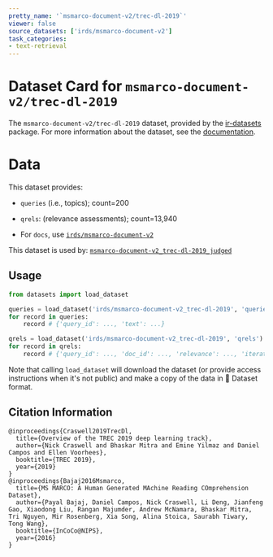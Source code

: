 ```yaml
---
pretty_name: '`msmarco-document-v2/trec-dl-2019`'
viewer: false
source_datasets: ['irds/msmarco-document-v2']
task_categories:
- text-retrieval
---
```


# Dataset Card for `msmarco-document-v2/trec-dl-2019`

The `msmarco-document-v2/trec-dl-2019` dataset, provided by the [ir-datasets](https://ir-datasets.com/) package.
For more information about the dataset, see the [documentation](https://ir-datasets.com/msmarco-document-v2#msmarco-document-v2/trec-dl-2019).

# Data

This dataset provides:
 - `queries` (i.e., topics); count=200
 - `qrels`: (relevance assessments); count=13,940

 - For `docs`, use [`irds/msmarco-document-v2`](https://huggingface.co/datasets/irds/msmarco-document-v2)

This dataset is used by: [`msmarco-document-v2_trec-dl-2019_judged`](https://huggingface.co/datasets/irds/msmarco-document-v2_trec-dl-2019_judged)


## Usage

```python
from datasets import load_dataset

queries = load_dataset('irds/msmarco-document-v2_trec-dl-2019', 'queries')
for record in queries:
    record # {'query_id': ..., 'text': ...}

qrels = load_dataset('irds/msmarco-document-v2_trec-dl-2019', 'qrels')
for record in qrels:
    record # {'query_id': ..., 'doc_id': ..., 'relevance': ..., 'iteration': ...}

```

Note that calling `load_dataset` will download the dataset (or provide access instructions when it's not public) and make a copy of the
data in 🤗 Dataset format.

## Citation Information

```
@inproceedings{Craswell2019TrecDl,
  title={Overview of the TREC 2019 deep learning track},
  author={Nick Craswell and Bhaskar Mitra and Emine Yilmaz and Daniel Campos and Ellen Voorhees},
  booktitle={TREC 2019},
  year={2019}
}
@inproceedings{Bajaj2016Msmarco,
  title={MS MARCO: A Human Generated MAchine Reading COmprehension Dataset},
  author={Payal Bajaj, Daniel Campos, Nick Craswell, Li Deng, Jianfeng Gao, Xiaodong Liu, Rangan Majumder, Andrew McNamara, Bhaskar Mitra, Tri Nguyen, Mir Rosenberg, Xia Song, Alina Stoica, Saurabh Tiwary, Tong Wang},
  booktitle={InCoCo@NIPS},
  year={2016}
}
```
